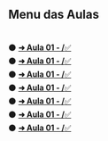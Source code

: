 ## Menu das Aulas
  <div>
    <h4></h4><br/>
    ⚫️ <a href=""><strong> ➜ Aula 01 - /</strong>✅</a><br/>
    ⚫️ <a href=""><strong> ➜ Aula 01 - /</strong>✅</a><br/>
    ⚫️ <a href=""><strong> ➜ Aula 01 - /</strong>✅</a><br/>
    ⚫️ <a href=""><strong> ➜ Aula 01 - /</strong>✅</a><br/>
    ⚫️ <a href=""><strong> ➜ Aula 01 - /</strong>✅</a><br/>
    ⚫️ <a href=""><strong> ➜ Aula 01 - /</strong>✅</a><br/>
    ⚫️ <a href=""><strong> ➜ Aula 01 - /</strong>✅</a><br/>    
  </div>